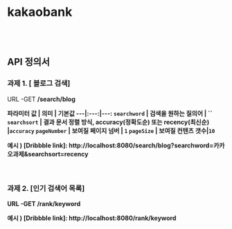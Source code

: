 # kakaobank

<br><br>


API 정의서
------
### 과제 1. [ 블로그 검색]
 URL -GET <strong>/search/blog<strong>

<strong>파라미터<strong>
  값 | 의미 | 기본값
---|:---:|---:
`searchword` | 검색을 원하는 질의어 | ``
`searchsort` | 결과 문서 정렬 방식, accuracy(정확도순) 또는 recency(최신순) |`accuracy`
`pageNumber` | 보여질 페이지 넘버 | `1`
`pageSize` | 보여질 컨텐츠 갯수|`10`
  
  예시 ) [Dribbble link]: http://localhost:8080/search/blog?searchword=카카오과제&searchsort=recency
  <br><br><br>
### 과제 2. [인기 검색어 목록]
 URL -GET /rank/keyword
  
  예시 ) [Dribbble link]: http://localhost:8080/rank/keyword


